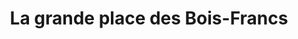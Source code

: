 ---
title: "La grande place des Bois-Francs"
url: /victoriaville/la-grande-place-des-bois-francs/
shop: Einkaufszentrum
---